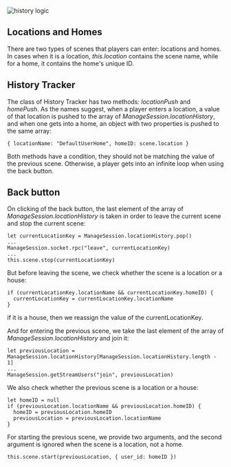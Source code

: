 ![history logic](https://docs.google.com/drawings/d/e/2PACX-1vSp94FnzJr56g2QdXuA6BkYXqjLL9HUUw3u64vsTYvJHTeQ7DJivHPp0D6ZqZ5WNcG-fvqMrkAKNjgc/pub?w=1440&h=1080)

## Locations and Homes

There are two types of scenes that players can enter: locations and homes. In cases when it is a location, _this.location_ contains the scene name, while for a home, it contains the home's unique ID.

## History Tracker

The class of History Tracker has two methods: _locationPush_ and _homePush_.
As the names suggest, when a player enters a location, a value of that location is pushed to the array of _ManageSession.locationHistory_, and when one gets into a home, an object with two properties is pushed to the same array:

    { locationName: "DefaultUserHome", homeID: scene.location }

Both methods have a condition, they should not be matching the value of the previous scene. Otherwise, a player gets into an infinite loop when using the back button.

## Back button

On clicking of the back button, the last element of the array of _ManageSession.locationHistory_ is taken in order to leave the current scene and stop the current scene:

    let currentLocationKey = ManageSession.locationHistory.pop()
    ...
    ManageSession.socket.rpc("leave", currentLocationKey)
    ...
    this.scene.stop(currentLocationKey)

But before leaving the scene, we check whether the scene is a location or a house:

    if (currentLocationKey.locationName && currentLocationKey.homeID) {
      currentLocationKey = currentLocationKey.locationName
    }

if it is a house, then we reassign the value of the currentLocationKey.

And for entering the previous scene, we take the last element of the array of _ManageSession.locationHistory_ and join it:

    let previousLocation = ManageSession.locationHistory[ManageSession.locationHistory.length - 1]
    ...
    ManageSession.getStreamUsers("join", previousLocation)

We also check whether the previous scene is a location or a house:

    let homeID = null
    if (previousLocation.locationName && previousLocation.homeID) {
      homeID = previousLocation.homeID
      previousLocation = previousLocation.locationName
    }

For starting the previous scene, we provide two arguments, and the second argument is ignored when the scene is a location, not a home.

    this.scene.start(previousLocation, { user_id: homeID })





